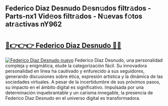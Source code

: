 ## Federico Diaz Desnudo D𝚎sn𝚞dos filtr𝚊dos - Parts-nx1 Vid𝚎os filtr𝚊dos - N𝚞evas f𝚘tos atr𝚊ctivas nY962

# <h2><a href="http://mbdtrg.tromn.icu/?c=Federico+Diaz+Desnudo">🔗👉👉👉 Federico Diaz Desnudo 🔗🔗</a></h2>

[![Federico Diaz Desnudo nuevo](https://i.imgur.com/pEAQMta.gif)](http://mbdtrg.tromn.icu/?c=Federico+Diaz+Desnudo)
Federico Diaz Desnudo, una personalidad compleja y enigmática, elude la categorización fácil. Su innovadora personalidad en línea ha cautivado y enfurecido a sus seguidores, generando discusiones sobre ética, expresión artística y la dinámica de las sociedades virtuales. A pesar de la incertidumbre de sus próximos pasos, su impacto en el ámbito digital es significativo. Impulsada por una determinación inquebrantable y un carisma innegable, la presencia de Federico Diaz Desnudo en el universo digital es transformadora.
